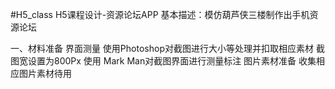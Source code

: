 #H5_class
H5课程设计-资源论坛APP
基本描述：模仿葫芦侠三楼制作出手机资源论坛

一、材料准备
界面测量
	使用Photoshop对截图进行大小等处理并扣取相应素材
		截图宽设置为800Px
	使用 Mark Man对截图界面进行测量标注
图片素材准备
	收集相应图片素材待用
